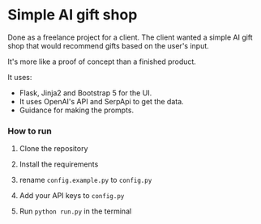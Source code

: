 # Simple AI gift shop
Done as a freelance project for a client. The client wanted a simple AI gift shop that would recommend gifts based on the user's input.

It's more like a proof of concept than a finished product.

It uses:

- Flask, Jinja2 and Bootstrap 5 for the UI.
- It uses OpenAI's API and SerpApi to get the data.
- Guidance for making the prompts.

### How to run
1. Clone the repository

2. Install the requirements

3. rename `config.example.py` to `config.py`

4. Add your API keys to `config.py`

2. Run `python run.py` in the terminal

